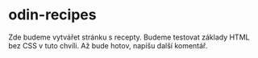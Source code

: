 # odin-recipes
Zde budeme vytvářet stránku s recepty. Budeme testovat základy HTML bez CSS v tuto chvíli. Až bude hotov, napíšu další komentář.